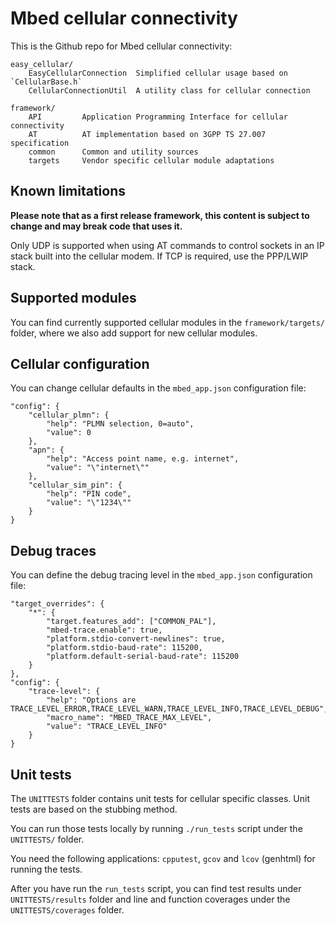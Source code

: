 # Mbed cellular connectivity

This is the Github repo for Mbed cellular connectivity:

    easy_cellular/
        EasyCellularConnection  Simplified cellular usage based on `CellularBase.h`
        CellularConnectionUtil  A utility class for cellular connection

    framework/
        API         Application Programming Interface for cellular connectivity
        AT          AT implementation based on 3GPP TS 27.007 specification
        common      Common and utility sources
        targets     Vendor specific cellular module adaptations

## Known limitations

**Please note that as a first release framework, this content is subject to change and may break code that uses it.**

Only UDP is supported when using AT commands to control sockets in an IP stack built into the cellular modem. If TCP is required, use the PPP/LWIP stack.

## Supported modules

You can find currently supported cellular modules in the `framework/targets/` folder, where we also add support for new cellular modules.

## Cellular configuration

You can change cellular defaults in the `mbed_app.json` configuration file:

    "config": {
        "cellular_plmn": {
            "help": "PLMN selection, 0=auto",
            "value": 0
        },
        "apn": {
            "help": "Access point name, e.g. internet",
            "value": "\"internet\""
        },
        "cellular_sim_pin": {
            "help": "PIN code",
            "value": "\"1234\""
        }
    }

## Debug traces

You can define the debug tracing level in the `mbed_app.json` configuration file:

    "target_overrides": {
        "*": {
            "target.features_add": ["COMMON_PAL"],
            "mbed-trace.enable": true,
            "platform.stdio-convert-newlines": true,
            "platform.stdio-baud-rate": 115200,
            "platform.default-serial-baud-rate": 115200
        }
    },
    "config": {
        "trace-level": {
            "help": "Options are TRACE_LEVEL_ERROR,TRACE_LEVEL_WARN,TRACE_LEVEL_INFO,TRACE_LEVEL_DEBUG",
            "macro_name": "MBED_TRACE_MAX_LEVEL",
            "value": "TRACE_LEVEL_INFO"
        }
    }

## Unit tests

The `UNITTESTS` folder contains unit tests for cellular specific classes. Unit tests are based on the stubbing method.

You can run those tests locally by running `./run_tests` script under the `UNITTESTS/` folder.

You need the following applications: `cpputest`, `gcov` and `lcov` (genhtml) for running the tests.

After you have run the `run_tests` script, you can find test results under `UNITTESTS/results` folder and line and function coverages under the `UNITTESTS/coverages` folder.
